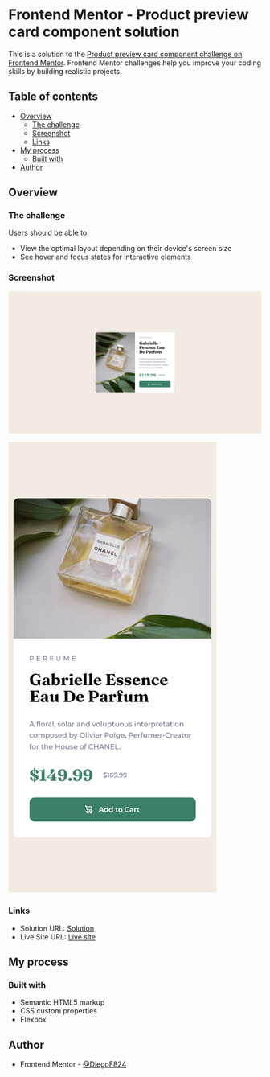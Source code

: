 # Frontend Mentor - Product preview card component solution

This is a solution to the [Product preview card component challenge on Frontend Mentor](https://www.frontendmentor.io/challenges/product-preview-card-component-GO7UmttRfa). Frontend Mentor challenges help you improve your coding skills by building realistic projects. 

## Table of contents

- [Overview](#overview)
  - [The challenge](#the-challenge)
  - [Screenshot](#screenshot)
  - [Links](#links)
- [My process](#my-process)
  - [Built with](#built-with)
- [Author](#author)

## Overview

### The challenge

Users should be able to:

- View the optimal layout depending on their device's screen size
- See hover and focus states for interactive elements

### Screenshot

![](src/pictures/desktop.png)

![](src/pictures/mobile.png)

### Links

- Solution URL: [Solution](https://www.frontendmentor.io/solutions/solution-product-preview-JlFg3IbrGS)
- Live Site URL: [Live site](https://diegof824.github.io/solution-product-preview/)

## My process

### Built with

- Semantic HTML5 markup
- CSS custom properties
- Flexbox

## Author

- Frontend Mentor - [@DiegoF824](https://www.frontendmentor.io/profile/DiegoF824)